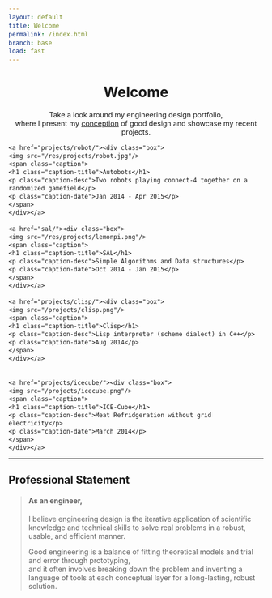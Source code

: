 ```yaml
---
layout: default
title: Welcome
permalink: /index.html
branch: base
load: fast
---
```

<h1 style="text-align:center;">Welcome</h1>
<p align="center">Take a look around my engineering design portfolio,  <br>
where I present my <a href="principles.html">conception</a> of good design and showcase my recent projects.  
<br></p>


<div class="gallery" id="main-gallery">

	<a href="projects/robot/"><div class="box">
	<img src="/res/projects/robot.jpg"/>
	<span class="caption">
	<h1 class="caption-title">Autobots</h1>
	<p class="caption-desc">Two robots playing connect-4 together on a randomized gamefield</p>
	<p class="caption-date">Jan 2014 - Apr 2015</p>
	</span>
	</div></a>

	<a href="sal/"><div class="box">
	<img src="/res/projects/lemonpi.png"/>
	<span class="caption">
	<h1 class="caption-title">SAL</h1>
	<p class="caption-desc">Simple Algorithms and Data structures</p>
	<p class="caption-date">Oct 2014 - Jan 2015</p>
	</span>
	</div></a>

	<a href="projects/clisp/"><div class="box">
	<img src="/projects/clisp.png"/>
	<span class="caption">
	<h1 class="caption-title">Clisp</h1>
	<p class="caption-desc">Lisp interpreter (scheme dialect) in C++</p>
	<p class="caption-date">Aug 2014</p>
	</span>
	</div></a>


	<a href="projects/icecube/"><div class="box">
	<img src="/projects/icecube.png"/>
	<span class="caption">
	<h1 class="caption-title">ICE-Cube</h1>
	<p class="caption-desc">Meat Refridgeration without grid electricity</p>
	<p class="caption-date">March 2014</p>
	</span>
	</div></a>

</div>



----------------------------
<div class="block">
<h2>Professional Statement</h2>
<blockquote><h4>As an engineer,</h4>
I believe engineering design is the iterative application of scientific knowledge and technical skills to solve real problems in a robust, usable, and efficient manner.
  

Good engineering is a balance of fitting theoretical models and trial and error through prototyping,  
and it often involves breaking down the problem and inventing a language of tools at each conceptual layer for a long-lasting, robust solution.
</blockquote>
</div>
